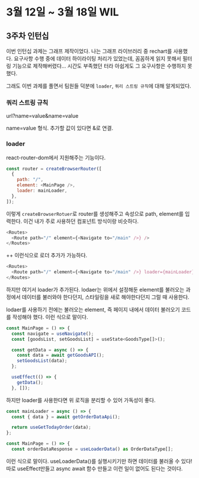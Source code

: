# 3월 12일 ~ 3월 18일 WIL

## 3주차 인턴십

이번 인턴십 과제는 그래프 제작이었다. 나는 그래프 라이브러리 중 rechart를 사용했다.
요구사항 수행 중에 데이터 하이라이팅 처리가 있었는데, 꼼꼼하게 읽지 못해서 필터링 기능으로 제작해버렸다... 시간도 부족했던 터라 아쉽게도 그 요구사항은 수행하지 못했다.

그래도 이번 과제를 풀면서 팀원들 덕분에 `loader`, `쿼리 스트링 규칙`에 대해 알게되었다.

### 쿼리 스트링 규칙

url?name=value&name=value

name=value 형식. 추가할 값이 있다면 &로 연결.

### loader

react-router-dom에서 지원해주는 기능이다.

```js
const router = createBrowserRouter([
  {
    path: "/",
    element: <MainPage />,
    loader: mainLoader,
  },
]);
```

이렇게 `createBrowserRotuer`로 router를 생성해주고 속성으로 path, element를 입력한다. 이건 내가 주로 사용하던 컴포넌트 방식이랑 비슷하다.

```js
<Routes>
  <Route path="/" element={<Navigate to="/main" />} />
</Routes>
```

++ 이런식으로 로더 추가가 가능하다.

```js
<Routes>
  <Route path="/" element={<Navigate to="/main" />} loader={mainLoader} />
</Routes>
```

하지만 여기서 loader가 추가된다. lodaer는 위에서 설정해둔 element를 불러오는 과정에서 데이터를 불러와야 한다던지, 스타일링을 새로 해야한다던지 그럴 때 사용한다.

lodaer를 사용하기 전에는 불러오는 element, 즉 페이지 내에서 데이터 불러오기 코드를 작성해야 했다. 이런 식으로 말이다.

```js
const MainPage = () => {
  const navigate = useNavigate();
  const [goodsList, setGoodsList] = useState<GoodsType[]>();

  const getData = async () => {
    const data = await getGoodsAPI();
    setGoodsList(data);
  };

  useEffect(() => {
    getData();
  }, []);
```

하지만 loader를 사용한다면 위 로직을 분리할 수 있어 가독성이 좋다.

```js
const mainLoader = async () => {
  const { data } = await getOrderDataApi();

  return useGetTodayOrder(data);
};
```

```js
const MainPage = () => {
  const orderDataResponse = useLoaderData() as OrderDataType[];
```

이런 식으로 말이다. useLoaderData()를 실행시키기만 하면 데이터를 불러올 수 있다!
따로 useEffect만들고 async await 함수 만들고 이런 일이 없어도 된다는 것이다.
